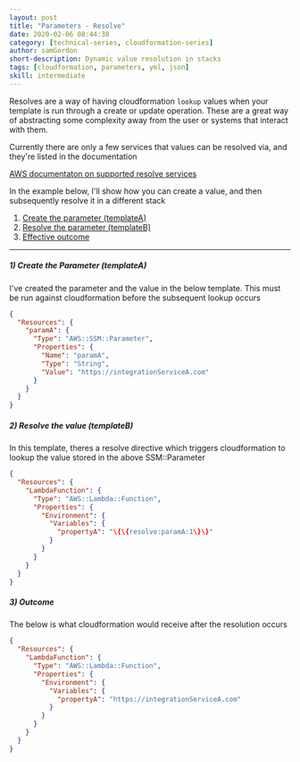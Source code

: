 ```yaml
---
layout: post
title: "Parameters - Resolve"
date: 2020-02-06 08:44:38
category: [technical-series, cloudformation-series]
author: samGordon
short-description: Dynamic value resolution in stacks
tags: [cloudformation, parameters, yml, json]
skill: intermediate
---
```


Resolves are a way of having cloudformation `lookup` values when your template is run through a create or update operation.
These are a great way of abstracting some complexity away from the user or systems that interact with them.

Currently there are only a few services that values can be resolved via, and they're listed in the documentation

<div class="card official-docs">
  <div class="card-body">
    <a href = "https://docs.aws.amazon.com/AWSCloudFormation/latest/UserGuide/dynamic-references.html">AWS documentaton on supported resolve services</a>
  </div>
</div>

In the example below, I'll show how you can create a value, and then subsequently resolve it in a different stack

1. [Create the parameter (templateA)](#template-a)
2. [Resolve the parameter (templateB)](#template-b)
3. [Effective outcome](#outcome)

---

<a name = "template-a"></a>
##### 1) Create the Parameter (templateA)

I've created the parameter and the value in the below template. This must be run against cloudformation before the subsequent lookup occurs

```json
{
  "Resources": {
    "paramA": {
      "Type": "AWS::SSM::Parameter",
      "Properties": {
        "Name": "paramA",
        "Type": "String",
        "Value": "https://integrationServiceA.com"
      }
    }
  }
}
```

<a name = "template-b"></a>
##### 2) Resolve the value (templateB)

In this template, theres a resolve directive which triggers cloudformation to lookup the value stored in the above SSM::Parameter

```json
{
  "Resources": {
    "LambdaFunction": {
      "Type": "AWS::Lambda::Function",
      "Properties": {
        "Environment": {
          "Variables": {
            "propertyA": "\{\{resolve:paramA:1\}\}"
          }
        }
      }
    }
  }
}
```

<a name = "outcome"></a>
##### 3) Outcome

The below is what cloudformation would receive after the resolution occurs

```json
{
  "Resources": {
    "LambdaFunction": {
      "Type": "AWS::Lambda::Function",
      "Properties": {
        "Environment": {
          "Variables": {
            "propertyA": "https://integrationServiceA.com"
          }
        }
      }
    }
  }
}
```
